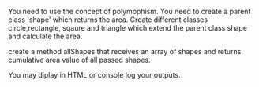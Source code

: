 You need to use the concept of polymophism. You need to create a parent class 'shape' which returns the area. Create different classes circle,rectangle, sqaure and triangle which extend the parent class shape and calculate the area. 

create  a method allShapes that receives an array of shapes and returns cumulative area value of all passed shapes.

You may diplay in HTML or console log your outputs. 
